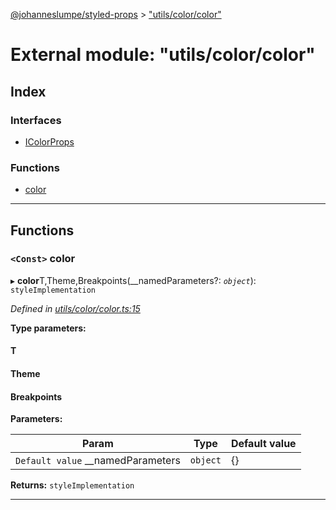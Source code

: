 [@johanneslumpe/styled-props](../README.md) > ["utils/color/color"](../modules/_utils_color_color_.md)

# External module: "utils/color/color"

## Index

### Interfaces

* [IColorProps](../interfaces/_utils_color_color_.icolorprops.md)

### Functions

* [color](_utils_color_color_.md#color)

---

## Functions

<a id="color"></a>

### `<Const>` color

▸ **color**T,Theme,Breakpoints(__namedParameters?: *`object`*): `styleImplementation`

*Defined in [utils/color/color.ts:15](https://github.com/johanneslumpe/styled-props/blob/3abf398/src/utils/color/color.ts#L15)*

**Type parameters:**

#### T 
#### Theme 
#### Breakpoints 
**Parameters:**

| Param | Type | Default value |
| ------ | ------ | ------ |
| `Default value` __namedParameters | `object` |  {} |

**Returns:** `styleImplementation`

___

